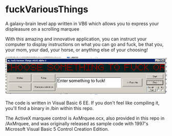 # fuckVariousThings
A galaxy-brain level app written in VB6 which allows you to express your displeasure on a scrolling marquee

With this amazing and innovative application, you can instruct your computer to display instructions on what you can go and fuck, be that you, your mom, your dad, your horse, or anything else of your choosing!

![normal run](/FuckThings.png)

The code is written in Visual Basic 6 EE. If you don't feel like compiling it, you'll find a binary in /bin within this repo.


The ActiveX marquee control is AxMrquee.ocx, also provided in this repo in /AxMrquee, and  was originally released as sample code with 1997's Microsoft Visual Basic 5 Control Creation Edition.

